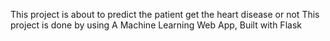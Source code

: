 This project is about to predict the patient get the heart disease or not
This project is done by using A Machine Learning Web App, Built with Flask
